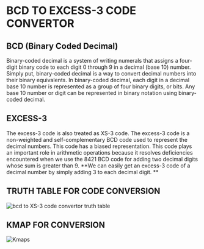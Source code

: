 # **BCD TO EXCESS-3 CODE CONVERTOR**


## BCD (Binary Coded Decimal)
Binary-coded decimal is a system of writing numerals that assigns a four-digit binary code to each digit 0 through 9 in a decimal (base 10) number. Simply put, binary-coded decimal is a way to convert decimal numbers into their binary equivalents. In binary-coded decimal, each digit in a decimal base 10 number is represented as a group of four binary digits, or bits. Any base 10 number or digit can be represented in binary notation using binary-coded decimal.


## EXCESS-3
The excess-3 code is also treated as XS-3 code. The excess-3 code is a non-weighted and self-complementary BCD code used to represent the decimal numbers. This code has a biased representation. This code plays an important role in arithmetic operations because it resolves deficiencies encountered when we use the 8421 BCD code for adding two decimal digits whose sum is greater than 9.
**We can easily get an excess-3 code of a decimal number by simply adding 3 to each decimal digit. 
**

## TRUTH TABLE FOR CODE CONVERSION
![bcd to XS-3 code convertor truth table](https://github.com/user-attachments/assets/7b1f8c77-756f-484f-9aa6-2acb192f1515)

## KMAP FOR CONVERSION
![Kmaps](https://github.com/user-attachments/assets/8de144ac-ee09-499c-9305-debfc3b9a897)
